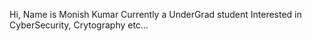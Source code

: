 Hi, Name is Monish Kumar
Currently a UnderGrad student
Interested in CyberSecurity, Crytography etc...
